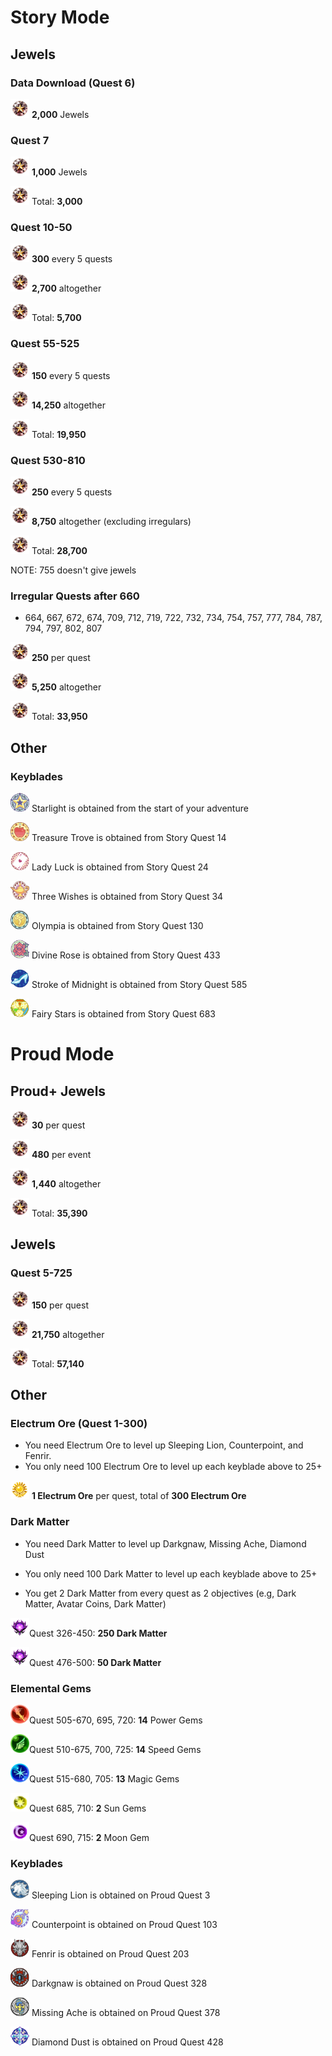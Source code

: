 # Story Mode

## Jewels

### Data Download (Quest 6)

<img src="../images/Jewel_KHUX.png" width="30" height="30" /> **2,000** Jewels

### Quest 7

<img src="../images/Jewel_KHUX.png" width="30" height="30" /> **1,000** Jewels

<img src="../images/Jewel_KHUX.png" width="30" height="30" /> Total: **3,000**

### Quest 10-50

<img src="../images/Jewel_KHUX.png" width="30" height="30" /> **300** every 5 quests

<img src="../images/Jewel_KHUX.png" width="30" height="30" /> **2,700** altogether

<img src="../images/Jewel_KHUX.png" width="30" height="30" /> Total: **5,700**

### Quest 55-525
<img src="../images/Jewel_KHUX.png" width="30" height="30" /> **150** every 5 quests

<img src="../images/Jewel_KHUX.png" width="30" height="30" /> **14,250** altogether

<img src="../images/Jewel_KHUX.png" width="30" height="30" /> Total: **19,950**

### Quest 530-810

<img src="../images/Jewel_KHUX.png" width="30" height="30" /> **250** every 5 quests

<img src="../images/Jewel_KHUX.png" width="30" height="30" /> **8,750** altogether (excluding irregulars)

<img src="../images/Jewel_KHUX.png" width="30" height="30" /> Total: **28,700**

NOTE: 755 doesn't give jewels

### Irregular Quests after 660

- 664, 667, 672, 674, 709, 712, 719, 722, 732, 734, 754, 757, 777, 784, 787, 794, 797, 802, 807

<img src="../images/Jewel_KHUX.png" width="30" height="30" /> **250** per quest

<img src="../images/Jewel_KHUX.png" width="30" height="30" /> **5,250** altogether

<img src="../images/Jewel_KHUX.png" width="30" height="30" /> Total: **33,950**

## Other 

### Keyblades

<img src="./images/starlight icon.png" width="30" height="30" /> Starlight is obtained from the start of your adventure

<img src="./images/treasure trove icon.png" width="30" height="30" /> Treasure Trove is obtained from Story Quest 14

<img src="./images/lady luck icon.png" width="30" height="30" /> Lady Luck is obtained from Story Quest 24

<img src="./images/three wishes icon.png" width="30" height="30" /> Three Wishes is obtained from Story Quest 34

<img src="./images/olympia icon.png" width="30" height="30" /> Olympia is obtained from Story Quest 130

<img src="./images/divine rose icon.png" width="30" height="30" /> Divine Rose is obtained from Story Quest 433

<img src="./images/som icon.png" width="30" height="30" /> Stroke of Midnight is obtained from Story Quest 585

<img src="./images/fairy stars icon.png" width="30" height="30" /> Fairy Stars is obtained from Story Quest 683

# Proud Mode

## Proud+ Jewels

<img src="../images/Jewel_KHUX.png" width="30" height="30" /> **30** per quest

<img src="../images/Jewel_KHUX.png" width="30" height="30" /> **480** per event

<img src="../images/Jewel_KHUX.png" width="30" height="30" /> **1,440** altogether

<img src="../images/Jewel_KHUX.png" width="30" height="30" /> Total: **35,390**

## Jewels

### Quest 5-725

<img src="../images/Jewel_KHUX.png" width="30" height="30" /> **150** per quest

<img src="../images/Jewel_KHUX.png" width="30" height="30" /> **21,750** altogether

<img src="../images/Jewel_KHUX.png" width="30" height="30" /> Total: **57,140**

## Other

### Electrum Ore (Quest 1-300)

- You need Electrum Ore to level up Sleeping Lion, Counterpoint, and Fenrir.
- You only need 100 Electrum Ore to level up each keyblade above to 25+

<img src="../images/Electrum_Ore_KHUX.png" width="30" height="30" /> **1 Electrum Ore** per quest, total of **300 Electrum Ore**

### Dark Matter
- You need Dark Matter to level up Darkgnaw, Missing Ache, Diamond Dust
- You only need 100 Dark Matter to level up each keyblade above to 25+

- You get 2 Dark Matter from every quest as 2 objectives (e.g, Dark Matter, Avatar Coins, Dark Matter)

<img src="../images/Dark_Matter_KHUX.png" width="30" height="30" />Quest 326-450: **250 Dark Matter**

<img src="../images/Dark_Matter_KHUX.png" width="30" height="30" />Quest 476-500: **50 Dark Matter**

### Elemental Gems

<img src="../images/Power_Gem_KHUX.png" width="30" height="30" />Quest 505-670, 695, 720: **14** Power Gems

<img src="../images/Speed_Gem_KHUX.png" width="30" height="30" />Quest 510-675, 700, 725: **14** Speed Gems

<img src="../images/Magic_Gem_KHUX.png" width="30" height="30" />Quest 515-680, 705: **13** Magic Gems

<img src="../images/Sun_Gem_KHUX.png" width="30" height="30" />Quest 685, 710: **2** Sun Gems

<img src="../images/Moon_Gem_KHUX.png" width="30" height="30" />Quest 690, 715: **2** Moon Gem


### Keyblades

<img src="./images/sleeping lion icon.png" width="30" height="30" /> Sleeping Lion is obtained on Proud Quest 3

<img src="./images/counterpoint icon.png" width="30" height="30" /> Counterpoint is obtained on Proud Quest 103

<img src="./images/fenrir icon.png" width="30" height="30" /> Fenrir is obtained on Proud Quest 203

<img src="./images/darkgnaw icon.png" width="30" height="30" /> Darkgnaw is obtained on Proud Quest 328

<img src="./images/missing ache icon.png" width="30" height="30" /> Missing Ache is obtained on Proud Quest 378

<img src="./images/diamond dust icon.png" width="30" height="30" /> Diamond Dust is obtained on Proud Quest 428
